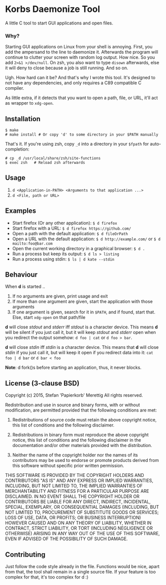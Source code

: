 Korbs Daemonize Tool
====================

A little C tool to start GUI applications and open files.

### Why?

Starting GUI applications on Linux from your shell is annoying. First, you add
the ampersand to the line to daemonize it. Afterwards the program will continue
to clutter your screen with random log output. How nice. So you add
`2>&1 >/dev/null`. On zsh, you also want to type `disown` afterwards, else it
will deny to close because a job is still running. And so on.

Ugh. How hard can it be? And that's why I wrote this tool. It's designed to not
have any dependencies, and only requires a C89 compatible C compiler.

As little extra, if it detects that you want to open a path, file, or URL,
it'll act as wrapper to `xdg-open`.

## Installation

    $ make
    # make install # Or copy 'd' to some directory in your $PATH manually

That's it. If you're using zsh, copy `_d` into a directory in your `$fpath` for
auto-completion:

    # cp _d /usr/local/share/zsh/site-functions
    $ exec zsh   # Reload zsh afterwards

## Usage

1. `d <Application-in-PATH> <Arguments to that application ...>`
2. `d <File, path or URL>`

## Examples

* Start firefox (Or any other application): `$ d firefox`
* Start firefox with a URL: `$ d firefox https://github.com/`
* Open a path with the default application: `$ d fileOrPath`
* Open a URL with the default application: `$ d http://example.com/` or `$ d mailto:foo@bar.com`
* Open the current working directory in a graphical browser: `$ d .`
* Run a process but keep its output: `$ d ls > listing`
* Run a process using stdin: `$ ls | d kate --stdin`

## Behaviour

When **d** is started ..

1. If no arguments are given, print usage and exit
2. If more than one argument are given, start the application with those arguments 
3. If one argument is given, search for it in `$PATH`, and if found, start that. Else, start `xdg-open` on that path/file

**d** will close *stdout* and *stderr* iff *stdout* is a character device.
This means **d** will be silent if you just call it, but it will keep *stdout*
and *stderr* open when you redirect the output somehow: `d foo | cat` or
`d foo > bar`.

**d** will close *stdin* iff *stdin* is a character device.
This means that **d** will close *stdin* if you just call it, but will keep
it open if you redirect data into it: `cat foo | d bar` or `d bar < foo`

**Note**: d fork()s before starting an application, thus, it never blocks.

## License (3-clause BSD)

Copyright (c) 2015, Stefan 'Papierkorb' Merettig
All rights reserved.

Redistribution and use in source and binary forms, with or without modification, are permitted provided that the following conditions are met:

1. Redistributions of source code must retain the above copyright notice, this list of conditions and the following disclaimer.

2. Redistributions in binary form must reproduce the above copyright notice, this list of conditions and the following disclaimer in the documentation and/or other materials provided with the distribution.

3. Neither the name of the copyright holder nor the names of its contributors may be used to endorse or promote products derived from this software without specific prior written permission.

THIS SOFTWARE IS PROVIDED BY THE COPYRIGHT HOLDERS AND CONTRIBUTORS "AS IS" AND ANY EXPRESS OR IMPLIED WARRANTIES, INCLUDING, BUT NOT LIMITED TO, THE IMPLIED WARRANTIES OF MERCHANTABILITY AND FITNESS FOR A PARTICULAR PURPOSE ARE DISCLAIMED. IN NO EVENT SHALL THE COPYRIGHT HOLDER OR CONTRIBUTORS BE LIABLE FOR ANY DIRECT, INDIRECT, INCIDENTAL, SPECIAL, EXEMPLARY, OR CONSEQUENTIAL DAMAGES (INCLUDING, BUT NOT LIMITED TO, PROCUREMENT OF SUBSTITUTE GOODS OR SERVICES; LOSS OF USE, DATA, OR PROFITS; OR BUSINESS INTERRUPTION) HOWEVER CAUSED AND ON ANY THEORY OF LIABILITY, WHETHER IN CONTRACT, STRICT LIABILITY, OR TORT (INCLUDING NEGLIGENCE OR OTHERWISE) ARISING IN ANY WAY OUT OF THE USE OF THIS SOFTWARE, EVEN IF ADVISED OF THE POSSIBILITY OF SUCH DAMAGE.

## Contributing

Just follow the code style already in the file. Functions would be nice, apart
from that, the tool shall remain in a single source file. If your feature is too
complex for that, it's too complex for d :)
